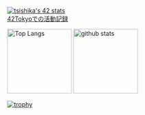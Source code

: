 [![tsishika's 42 stats](https://badge42.coday.fr/api/v2/clqkv28a0122101p49l97gk4c/stats?cursusId=21&coalitionId=307)](https://github.com/Coday-meric/badge42)
<br><a align="center" href ="https://github.com/Ishi-eenn/42_my_logs">42Tokyoでの活動記録</a>　
<p align="left">
  <img alt="Top Langs" height="150px" src="https://github-readme-stats.vercel.app/api/top-langs/?username=Ishi-eenn&layout=compact&show_icons=true&theme=onedark" />
  <img alt="github stats" height="150px" src="https://github-readme-stats.vercel.app/api?username=Ishi-eenn&theme=onedark&show_icons=ture" />
</p>

[![trophy](https://github-profile-trophy.vercel.app/?username=Ishi-eenn&theme=onedark&column=5)](https://github.com/ryo-ma/github-profile-trophy)

